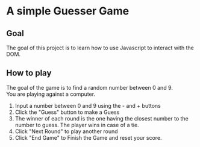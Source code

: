 # A simple Guesser Game
## Goal
The goal of this project is to learn how to use Javascript to interact with the DOM.   
## How to play  
The goal of the game is to find a random number between 0 and 9.   
You are playing against a computer.  
1. Input a number between 0 and 9 using the - and + buttons  
2. Click the "Guess" button to make a Guess  
3. The winner of each round is the one having the closest number to the number to guess. The player wins in case of a tie. 
4. Click "Next Round" to play another round  
5. Click "End Game" to Finish the Game and reset your score.

